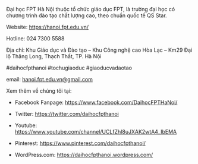 Đại học FPT Hà Nội thuộc tổ chức giáo dục FPT, là trường đại học có chương trình đào tạo chất lượng cao, theo chuẩn quốc tế QS Star.

Website: https://hanoi.fpt.edu.vn/

Hotline: 024 7300 5588

Địa chỉ: Khu Giáo dục và Đào tạo – Khu Công nghệ cao Hòa Lạc – Km29 Đại lộ Thăng Long, Thạch Thất, TP. Hà Nội

#daihocfpthanoi #tochugiaoduc #giaoducvadaotao

email: hanoi.fpt.edu.vn@gmail.com

Xem thêm về chúng tôi tại:

- Facebook Fanpage: https://www.facebook.com/DaihocFPTHaNoi/

- Twitter: https://twitter.com/daihocfpthanoi

- Youtube: https://www.youtube.com/channel/UCLfZhl8uJXAK2wtA4_IbEMA

- Pinterest: https://www.pinterest.com/daihocfpthanoi/

- WordPress.com: https://daihocfpthanoi.wordpress.com/

 
